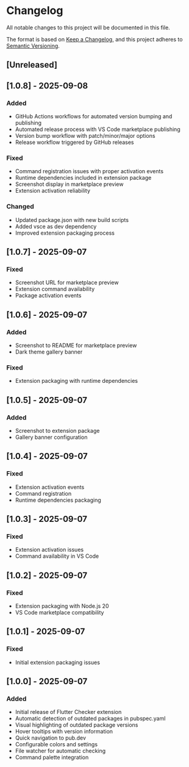 # Changelog

All notable changes to this project will be documented in this file.

The format is based on [Keep a Changelog](https://keepachangelog.com/en/1.0.0/),
and this project adheres to [Semantic Versioning](https://semver.org/spec/v2.0.0.html).

## [Unreleased]

## [1.0.8] - 2025-09-08

### Added
- GitHub Actions workflows for automated version bumping and publishing
- Automated release process with VS Code marketplace publishing
- Version bump workflow with patch/minor/major options
- Release workflow triggered by GitHub releases

### Fixed
- Command registration issues with proper activation events
- Runtime dependencies included in extension package
- Screenshot display in marketplace preview
- Extension activation reliability

### Changed
- Updated package.json with new build scripts
- Added vsce as dev dependency
- Improved extension packaging process

## [1.0.7] - 2025-09-07

### Fixed
- Screenshot URL for marketplace preview
- Extension command availability
- Package activation events

## [1.0.6] - 2025-09-07

### Added
- Screenshot to README for marketplace preview
- Dark theme gallery banner

### Fixed
- Extension packaging with runtime dependencies

## [1.0.5] - 2025-09-07

### Added
- Screenshot to extension package
- Gallery banner configuration

## [1.0.4] - 2025-09-07

### Fixed
- Extension activation events
- Command registration
- Runtime dependencies packaging

## [1.0.3] - 2025-09-07

### Fixed
- Extension activation issues
- Command availability in VS Code

## [1.0.2] - 2025-09-07

### Fixed
- Extension packaging with Node.js 20
- VS Code marketplace compatibility

## [1.0.1] - 2025-09-07

### Fixed
- Initial extension packaging issues

## [1.0.0] - 2025-09-07

### Added
- Initial release of Flutter Checker extension
- Automatic detection of outdated packages in pubspec.yaml
- Visual highlighting of outdated package versions
- Hover tooltips with version information
- Quick navigation to pub.dev
- Configurable colors and settings
- File watcher for automatic checking
- Command palette integration

